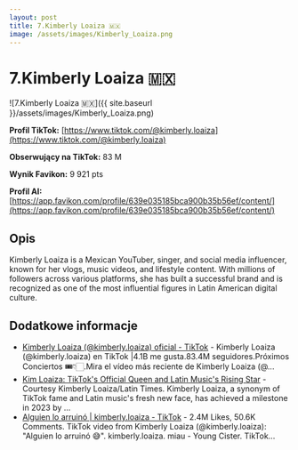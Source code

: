 ```yaml
---
layout: post
title: 7.Kimberly Loaiza 🇲🇽
image: /assets/images/Kimberly_Loaiza.png
---
```


# 7.Kimberly Loaiza 🇲🇽

![7.Kimberly Loaiza 🇲🇽]({{ site.baseurl }}/assets/images/Kimberly_Loaiza.png)

**Profil TikTok:** [https://www.tiktok.com/@kimberly.loaiza](https://www.tiktok.com/@kimberly.loaiza)

**Obserwujący na TikTok:** 83 M

**Wynik Favikon:** 9 921 pts

**Profil AI:** [https://app.favikon.com/profile/639e035185bca900b35b56ef/content/](https://app.favikon.com/profile/639e035185bca900b35b56ef/content/)

## Opis

Kimberly Loaiza is a Mexican YouTuber, singer, and social media influencer, known for her vlogs, music videos, and lifestyle content. With millions of followers across various platforms, she has built a successful brand and is recognized as one of the most influential figures in Latin American digital culture.

## Dodatkowe informacje

- [Kimberly Loaiza (@kimberly.loaiza) oficial - TikTok](https://www.tiktok.com/@kimberly.loaiza) - Kimberly Loaiza (@kimberly.loaiza) en TikTok |4.1B me gusta.83.4M seguidores.Próximos Conciertos 🎟️👇🏻.Mira el vídeo más reciente de Kimberly Loaiza (@...
- [Kim Loaiza: TikTok's Official Queen and Latin Music's Rising Star](https://www.latintimes.com/kim-loaiza-tiktoks-official-queen-latin-musics-rising-star-549539) - Courtesy Kimberly Loaiza/Latin Times. Kimberly Loaiza, a synonym of TikTok fame and Latin music's fresh new face, has achieved a milestone in 2023 by ...
- [Alguien lo arruinó | kimberly.loaiza - TikTok](https://www.tiktok.com/@kimberly.loaiza/video/7470371168118230278) - 2.4M Likes, 50.6K Comments. TikTok video from Kimberly Loaiza (@kimberly.loaiza): "Alguien lo arruinó 😅". kimberly.loaiza. miau - Young Cister. TikTok...

